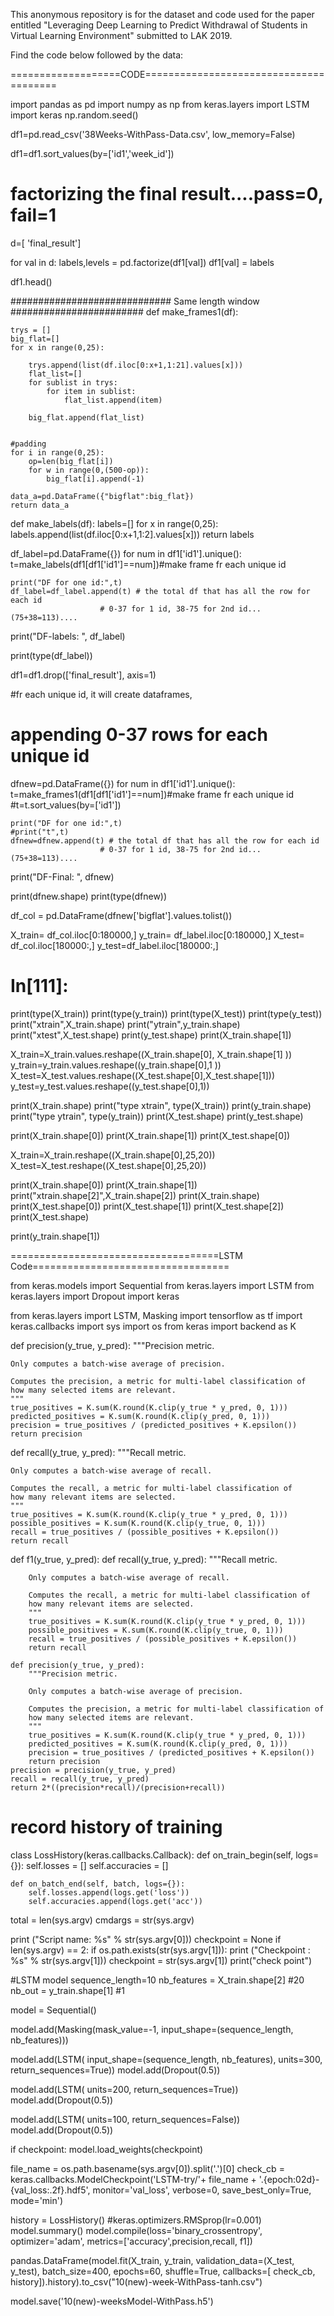 This anonymous repository is for the dataset and code used for the paper entitled "Leveraging Deep Learning to Predict Withdrawal of Students in Virtual Learning Environment" submitted to LAK 2019.

Find the code below followed by the data:

===================CODE=======================================

import pandas as pd
import numpy as np
from keras.layers import LSTM
import keras
np.random.seed()


df1=pd.read_csv('38Weeks-WithPass-Data.csv', low_memory=False)

df1=df1.sort_values(by=['id1','week_id'])


# factorizing the final result....pass=0, fail=1
d=[ 'final_result']

for val in d:
    labels,levels = pd.factorize(df1[val])
    df1[val] = labels


df1.head()





############################# Same length window ########################
def make_frames1(df):
    
    
    trys = []
    big_flat=[]
    for x in range(0,25): 
        
        trys.append(list(df.iloc[0:x+1,1:21].values[x])) 
        flat_list=[]
        for sublist in trys:         
            for item in sublist:
                flat_list.append(item)
        
        big_flat.append(flat_list) 

    
    #padding
    for i in range(0,25):
        op=len(big_flat[i])
        for w in range(0,(500-op)):
            big_flat[i].append(-1)
    
    data_a=pd.DataFrame({"bigflat":big_flat}) 
    return data_a



def make_labels(df):
    labels=[]
    for x in range(0,25):
        labels.append(list(df.iloc[0:x+1,1:2].values[x]))
    return labels


df_label=pd.DataFrame({})
for num in df1['id1'].unique():    
    t=make_labels(df1[df1['id1']==num])#make frame fr each unique id
    
    
    print("DF for one id:",t)
    df_label=df_label.append(t) # the total df that has all the row for each id
                        # 0-37 for 1 id, 38-75 for 2nd id...(75+38=113)....
    
print("DF-labels: ", df_label)
    
print(type(df_label))

df1=df1.drop(['final_result'], axis=1)


#fr each unique id, it will create dataframes, 
# appending 0-37 rows for each unique id 
dfnew=pd.DataFrame({})
for num in df1['id1'].unique():    
    t=make_frames1(df1[df1['id1']==num])#make frame fr each unique id
    #t=t.sort_values(by=['id1'])
    
    print("DF for one id:",t)
    #print("t",t)
    dfnew=dfnew.append(t) # the total df that has all the row for each id
                        # 0-37 for 1 id, 38-75 for 2nd id...(75+38=113)....
    
print("DF-Final: ", dfnew)
    
print(dfnew.shape)
print(type(dfnew))


df_col = pd.DataFrame(dfnew['bigflat'].values.tolist())



X_train= df_col.iloc[0:180000,] 
y_train= df_label.iloc[0:180000,]
X_test= df_col.iloc[180000:,]
y_test=df_label.iloc[180000:,]




# In[111]:


print(type(X_train))
print(type(y_train))
print(type(X_test))
print(type(y_test))
print("xtrain",X_train.shape)
print("ytrain",y_train.shape)
print("xtest",X_test.shape)
print(y_test.shape)
print(X_train.shape[1])


X_train=X_train.values.reshape((X_train.shape[0], X_train.shape[1] ))
y_train=y_train.values.reshape((y_train.shape[0],1 ))
X_test=X_test.values.reshape((X_test.shape[0],X_test.shape[1]))
y_test=y_test.values.reshape((y_test.shape[0],1))


print(X_train.shape)
print("type xtrain", type(X_train))
print(y_train.shape)
print("type ytrain", type(y_train))
print(X_test.shape)
print(y_test.shape)




print(X_train.shape[0])
print(X_train.shape[1])
print(X_test.shape[0])



X_train=X_train.reshape((X_train.shape[0],25,20))
X_test=X_test.reshape((X_test.shape[0],25,20))



print(X_train.shape[0])
print(X_train.shape[1])
print("xtrain.shape[2]",X_train.shape[2])
print(X_train.shape)
print(X_test.shape[0])
print(X_test.shape[1])
print(X_test.shape[2])
print(X_test.shape)

print(y_train.shape[1])





====================================LSTM Code==================================


from keras.models import Sequential
from keras.layers import LSTM
from keras.layers import  Dropout
import keras



from keras.layers import LSTM, Masking
import tensorflow as tf
import keras.callbacks
import sys
import os
from keras import backend as K

def precision(y_true, y_pred):
    """Precision metric.

    Only computes a batch-wise average of precision.

    Computes the precision, a metric for multi-label classification of
    how many selected items are relevant.
    """
    true_positives = K.sum(K.round(K.clip(y_true * y_pred, 0, 1)))
    predicted_positives = K.sum(K.round(K.clip(y_pred, 0, 1)))
    precision = true_positives / (predicted_positives + K.epsilon())
    return precision

def recall(y_true, y_pred):
    """Recall metric.

    Only computes a batch-wise average of recall.

    Computes the recall, a metric for multi-label classification of
    how many relevant items are selected.
    """
    true_positives = K.sum(K.round(K.clip(y_true * y_pred, 0, 1)))
    possible_positives = K.sum(K.round(K.clip(y_true, 0, 1)))
    recall = true_positives / (possible_positives + K.epsilon())
    return recall

def f1(y_true, y_pred):
    def recall(y_true, y_pred):
        """Recall metric.

        Only computes a batch-wise average of recall.

        Computes the recall, a metric for multi-label classification of
        how many relevant items are selected.
        """
        true_positives = K.sum(K.round(K.clip(y_true * y_pred, 0, 1)))
        possible_positives = K.sum(K.round(K.clip(y_true, 0, 1)))
        recall = true_positives / (possible_positives + K.epsilon())
        return recall

    def precision(y_true, y_pred):
        """Precision metric.

        Only computes a batch-wise average of precision.

        Computes the precision, a metric for multi-label classification of
        how many selected items are relevant.
        """
        true_positives = K.sum(K.round(K.clip(y_true * y_pred, 0, 1)))
        predicted_positives = K.sum(K.round(K.clip(y_pred, 0, 1)))
        precision = true_positives / (predicted_positives + K.epsilon())
        return precision
    precision = precision(y_true, y_pred)
    recall = recall(y_true, y_pred)
    return 2*((precision*recall)/(precision+recall))



# record history of training
class LossHistory(keras.callbacks.Callback):
    def on_train_begin(self, logs={}):
        self.losses = []
        self.accuracies = []

    def on_batch_end(self, batch, logs={}):
        self.losses.append(logs.get('loss'))
        self.accuracies.append(logs.get('acc'))


total = len(sys.argv)
cmdargs = str(sys.argv)

print ("Script name: %s" % str(sys.argv[0]))
checkpoint = None
if len(sys.argv) == 2:
    if os.path.exists(str(sys.argv[1])):
        print ("Checkpoint : %s" % str(sys.argv[1]))
        checkpoint = str(sys.argv[1])
        print("check point")



#LSTM model
sequence_length=10
nb_features = X_train.shape[2] #20
nb_out = y_train.shape[1] #1

model = Sequential()

model.add(Masking(mask_value=-1, input_shape=(sequence_length, nb_features)))

model.add(LSTM(
         input_shape=(sequence_length, nb_features),
         units=300,
         return_sequences=True))
model.add(Dropout(0.5))

model.add(LSTM(
          units=200,
          return_sequences=True))
model.add(Dropout(0.5))


model.add(LSTM(
          units=100,
          return_sequences=False))
model.add(Dropout(0.5))


if checkpoint:
    model.load_weights(checkpoint)

file_name = os.path.basename(sys.argv[0]).split('.')[0]
check_cb = keras.callbacks.ModelCheckpoint('LSTM-try/'+ file_name + '.{epoch:02d}-{val_loss:.2f}.hdf5',
                                           monitor='val_loss',
                                           verbose=0, save_best_only=True, mode='min')

history = LossHistory()
#keras.optimizers.RMSprop(lr=0.001)
model.summary()
model.compile(loss='binary_crossentropy', optimizer='adam', metrics=['accuracy',precision,recall, f1])

pandas.DataFrame(model.fit(X_train, y_train, validation_data=(X_test, y_test), batch_size=400,
          epochs=60, shuffle=True, callbacks=[ check_cb, history]).history).to_csv("10(new)-week-WithPass-tanh.csv")


model.save('10(new)-weeksModel-WithPass.h5')


